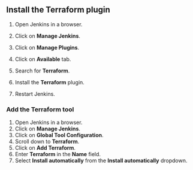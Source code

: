 ## Install the Terraform plugin

1. Open Jenkins in a browser.

2. Click on **Manage Jenkins**.

3. Click on **Manage Plugins**.

4. Click on **Available** tab.

5. Search for **Terraform**.

6. Install the **Terraform** plugin.


7. Restart Jenkins.

### Add the Terraform tool

1. Open Jenkins in a browser.
2. Click on **Manage Jenkins**.
3. Click on **Global Tool Configuration**.
4. Scroll down to **Terraform**.
5. Click on **Add Terraform**.
6. Enter **Terraform** in the **Name** field.
7. Select **Install automatically** from the **Install automatically** dropdown.
